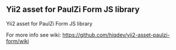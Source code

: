 Yii2 asset for PaulZi Form JS library
-------------------------------------

Yii2 asset for PaulZi Form JS library

For more info see wiki:
https://github.com/hiqdev/yii2-asset-paulzi-form/wiki